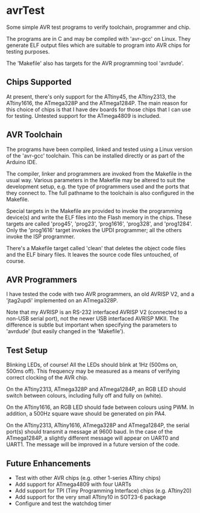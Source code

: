 # avrTest

Some simple AVR test programs to verify toolchain, programmer and chip.

The programs are in C and may be compiled with 'avr-gcc' on Linux.
They generate ELF output files which are suitable to program into
AVR chips for testing purposes.

The 'Makefile' also has targets for the AVR programming tool 'avrdude'.

## Chips Supported

At present, there's only support for the ATtiny45, the ATtiny2313,
the ATtiny1616, the ATmega328P and the ATmega1284P.
The main reason for this choice of chips is that I have dev boards
for those chips that I can use for testing.
Untested support for the ATmega4809 is included.

## AVR Toolchain

The programs have been compiled, linked and tested using a Linux version
of the 'avr-gcc' toolchain.
This can be installed directly or as part of the Arduino IDE.

The compiler, linker and programmers are invoked from the Makefile in
the usual way.
Various parameters in the Makefile may be altered to suit the development
setup, e.g. the type of programmers used and the ports that they connect to.
The full pathname to the toolchain is also configured in the Makefile.

Special targets in the Makefile are provided to invoke the programming
device(s) and write the ELF files into the Flash memory in the chips.
These targets are called 'prog45', 'prog23', 'prog1616', 'prog328',
and 'prog1284'.
Only the 'prog1616' target invokes the UPDI programmer; all the others
invoke the ISP programmer.

There's a Makefile target called 'clean' that deletes the object code files
and the ELF binary files.
It leaves the source code files untouched, of course.

## AVR Programmers

I have tested the code with two AVR programmers, an old AVRISP V2,
and a 'jtag2updi' implemented on an ATmega328P.

Note that my AVRISP is an RS-232 interfaced AVRISP V2
(connected to a non-USB serial port),
not the newer USB interfaced AVRISP MKII.
The difference is subtle but important when specifying the parameters
to 'avrdude'
(but easily changed in the 'Makefile').

## Test Setup

Blinking LEDs, of course!
All the LEDs should blink at 1Hz (500ms on, 500ms off).
This frequency may be measured as a means of verifying correct
clocking of the AVR chip.

On the ATtiny2313, ATmega328P and ATmega1284P, an RGB LED should switch
between colours, including fully off and fully on (white).

On the ATtiny1616, an RGB LED should fade between colours
using PWM.
In addition, a 500Hz square wave should be generated on pin PA4.

On the ATtiny2313, ATtiny1616, ATmega328P and ATmega1284P,
the serial port(s) should transmit a message at 9600 baud.
In the case of the ATmega1284P, a slightly different message will
appear on UART0 and UART1.
The message will be improved in a future version of the code.

## Future Enhancements

* Test with other AVR chips (e.g. other 1-series ATtiny chips)
* Add support for ATmega4809 with four UARTs
* Add support for TPI (Tiny Programming Interface) chips (e.g. ATtiny20)
* Add support for the very small ATtiny10 in SOT23-6 package
* Configure and test the watchdog timer

